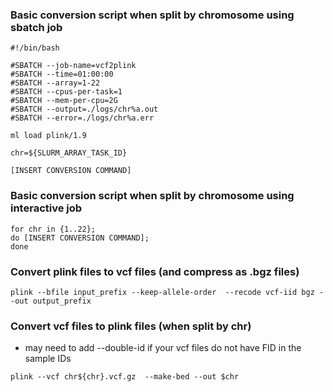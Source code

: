 ### Basic conversion script when split by chromosome using sbatch job

```
#!/bin/bash

#SBATCH --job-name=vcf2plink
#SBATCH --time=01:00:00
#SBATCH --array=1-22
#SBATCH --cpus-per-task=1
#SBATCH --mem-per-cpu=2G
#SBATCH --output=./logs/chr%a.out
#SBATCH --error=./logs/chr%a.err

ml load plink/1.9

chr=${SLURM_ARRAY_TASK_ID}

[INSERT CONVERSION COMMAND] 
```

### Basic conversion script when split by chromosome using interactive job

```
for chr in {1..22}; 
do [INSERT CONVERSION COMMAND]; 
done
```

### Convert plink files to vcf files (and compress as .bgz files)

```
plink --bfile input_prefix --keep-allele-order  --recode vcf-iid bgz --out output_prefix
```

### Convert vcf files to plink files (when split by chr) 
* may need to add --double-id if your vcf files do not have FID in the sample IDs

```
plink --vcf chr${chr}.vcf.gz  --make-bed --out $chr 
```
